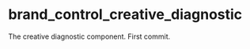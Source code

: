 brand_control_creative_diagnostic
=================================

The creative diagnostic component. First commit.
